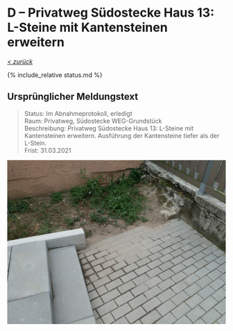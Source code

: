 # D &ndash; Privatweg Südostecke Haus 13: L-Steine mit Kantensteinen erweitern

_[&lt; zurück](../../index.md)_

{% include_relative status.md %}

## Ursprünglicher Meldungstext

> Status: Im Abnahmeprotokoll, erledigt\
> Raum: Privatweg, Südostecke WEG-Grundstück\
> Beschreibung: Privatweg Südostecke Haus 13: L-Steine mit Kantensteinen erweitern. Ausführung der Kantensteine tiefer als der L-Stein.\
> Frist: 31.03.2021

![](Meldung.jpg)